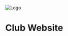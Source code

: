 ![Logo](https://www.clipartmax.com/png/middle/122-1220334_st-marks-school-of-texas-logo.png)
# Club Website
